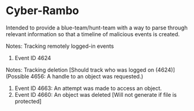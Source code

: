 # Cyber-Rambo

Intended to provide a blue-team/hunt-team with a way to parse through relevant information so that a timeline of malicious events is created.

Notes:
Tracking remotely logged-in events
1. Event ID 4624


Notes:
Tracking deletion [Should track who was logged on (4624)]
(Possible 4656: A handle to an object was requested.)
1. Event ID 4663: An attempt was made to access an object.
2. Event ID 4660: An object was deleted [Will not generate if file is protected]
